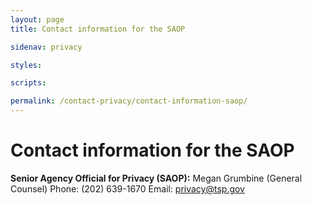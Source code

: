 ```yaml
---
layout: page
title: Contact information for the SAOP

sidenav: privacy

styles:

scripts:

permalink: /contact-privacy/contact-information-saop/
---
```

# Contact information for the SAOP

**Senior Agency Official for Privacy (SAOP):**
Megan Grumbine (General Counsel)
Phone: (202) 639-1670
Email: privacy@tsp.gov


<!-- CONTENT END -->

